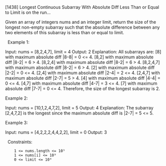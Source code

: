 [1438] Longest Continuous Subarray With Absolute Diff Less Than or Equal to Limit is on the run...


Given an array of integers nums and an integer limit, return the size of the longest non-empty subarray such that the absolute difference between any two elements of this subarray is less than or equal to limit.

 
Example 1:

Input: nums = [8,2,4,7], limit = 4
Output: 2 
Explanation: All subarrays are: 
[8] with maximum absolute diff |8-8| = 0 <= 4.
[8,2] with maximum absolute diff |8-2| = 6 > 4. 
[8,2,4] with maximum absolute diff |8-2| = 6 > 4.
[8,2,4,7] with maximum absolute diff |8-2| = 6 > 4.
[2] with maximum absolute diff |2-2| = 0 <= 4.
[2,4] with maximum absolute diff |2-4| = 2 <= 4.
[2,4,7] with maximum absolute diff |2-7| = 5 > 4.
[4] with maximum absolute diff |4-4| = 0 <= 4.
[4,7] with maximum absolute diff |4-7| = 3 <= 4.
[7] with maximum absolute diff |7-7| = 0 <= 4. 
Therefore, the size of the longest subarray is 2.


Example 2:

Input: nums = [10,1,2,4,7,2], limit = 5
Output: 4 
Explanation: The subarray [2,4,7,2] is the longest since the maximum absolute diff is |2-7| = 5 <= 5.


Example 3:

Input: nums = [4,2,2,2,4,4,2,2], limit = 0
Output: 3


 
Constraints:


        1 <= nums.length <= 10⁵
        1 <= nums[i] <= 10⁹
        0 <= limit <= 10⁹
